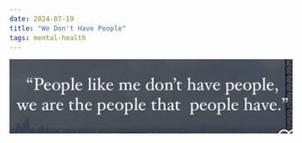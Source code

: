 ```yaml
---
date: 2024-07-19
title: "We Don't Have People"
tags: mental-health
---
```


![wedonthavepeople.png](https://raw.githubusercontent.com/muneer78/muneer78.github.io/master/images/wedonthavepeople.png)

